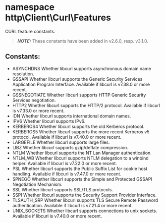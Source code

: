 # namespace http\Client\Curl\Features

CURL feature constants.

> ***NOTE:***
> These constants have been added in v2.6.0, resp. v3.1.0.

## Constants:

* ASYNCHDNS
  Whether libcurl supports asynchronous domain name resolution.
* GSSAPI
  Whether libcurl supports the Generic Security Services Application Program Interface. Available if libcurl is v7.38.0 or more recent.
* GSSNEGOTIATE
  Whether libcurl supports HTTP Generic Security Services negotiation.
* HTTP2
  Whether libcurl supports the HTTP/2 protocol. Available if libcurl is v7.33.0 or more recent.
* IDN
  Whether libcurl supports international domain names.
* IPV6
  Whether libcurl supports IPv6.
* KERBEROS4
  Whether libcurl supports the old Kerberos protocol.
* KERBEROS5
  Whether libcurl supports the more recent Kerberos v5 protocol. Available if libcurl is v7.40.0 or more recent.
* LARGEFILE
  Whether libcurl supports large files.
* LIBZ
  Whether libcurl supports gzip/deflate compression.
* NTLM
  Whether libcurl supports the NT Lan Manager authentication.
* NTLM_WB
  Whether libcurl supports NTLM delegation to a winbind helper. Available if libcurl is v7.22.0 or more recent.
* PSL
  Whether libcurl supports the Public Suffix List for cookie host handling. Available if libcurl is v7.47.0 or more recent.
* SPNEGO
  Whether libcurl supports the Simple and Protected GSSAPI Negotiation Mechanism.
* SSL
  Whether libcurl supports SSL/TLS protocols.
* SSPI
  Whether libcurl supports the Security Support Provider Interface.
* TLSAUTH_SRP
  Whether libcurl supports TLS Secure Remote Password authentication. Available if libcurl is v7.21.4 or more recent.
* UNIX_SOCKETS
  Whether libcurl supports connections to unix sockets. Available if libcurl is v7.40.0 or more recent.
